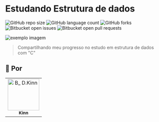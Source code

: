 # Estudando Estrutura de dados

<!---Esses são exemplos. Veja https://shields.io para outras pessoas ou para personalizar este conjunto de escudos. Você pode querer incluir dependências, status do projeto e informações de licença aqui--->

![GitHub repo size](https://img.shields.io/github/repo-size/K3inn/Estrutura-de-dados?style=for-the-badge)
![GitHub language count](https://img.shields.io/github/languages/count/iuricode/README-template?style=for-the-badge)
![GitHub forks](https://img.shields.io/github/forks/iuricode/README-template?style=for-the-badge)
![Bitbucket open issues](https://img.shields.io/bitbucket/issues/iuricode/README-template?style=for-the-badge)
![Bitbucket open pull requests](https://img.shields.io/bitbucket/pr-raw/iuricode/README-template?style=for-the-badge)

<img src="https://www.luisdev.com.br/wp-content/uploads/2021/04/ESTRUTURA-DE-DADOS-COM-C.png" alt="exemplo imagem">

> Compartilhando meu progresso no estudo em estrutura de dados com "C"

## 🤝 Por

<table>
  <tr>
    <td align="center">
      <a href="#">
        <img src="https://avatars.githubusercontent.com/u/34357185?v=4" width="100px;" alt="B_ D.Kinn"/><br>
        <sub>
          <b>Kinn</b>
        </sub>
      </a>
    </td>
  </tr>
</table>
